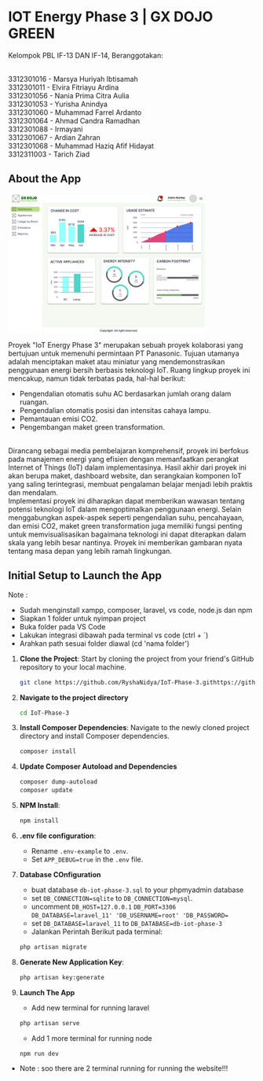 # IOT Energy Phase 3 | GX DOJO GREEN

Kelompok PBL IF-13 DAN IF-14, Beranggotakan: 

<br>
3312301016 - Marsya Huriyah Ibtisamah
<br>
3312301011 - Elvira Fitriayu Ardina 
<br>
3312301056 - Nania Prima Citra Aulia
<br>
3312301053 - Yurisha Anindya 
<br>
3312301060 - Muhammad Farrel Ardanto
<br>
3312301064 - Ahmad Candra Ramadhan
<br>
3312301088 - Irmayani
<br>
3312301067 - Ardian Zahran
<br>
3312301068 - Muhammad Haziq Afif Hidayat
<br>
3312311003 - Tarich Ziad
<br>

## About the App
<!-- gambar taro di src -->
<img align="center" alt="Coding" width="400" src="dashboard_gxdojo.png"> 

Proyek "IoT Energy Phase 3" merupakan sebuah proyek kolaborasi yang bertujuan untuk  memenuhi permintaan PT Panasonic. Tujuan utamanya adalah menciptakan maket atau miniatur yang mendemonstrasikan penggunaan energi bersih berbasis teknologi IoT. Ruang lingkup proyek ini mencakup, namun tidak terbatas pada, hal-hal berikut:
<br>
- Pengendalian otomatis suhu AC berdasarkan jumlah orang dalam ruangan.
- Pengendalian otomatis posisi dan intensitas cahaya lampu.
- Pemantauan emisi CO2.
- Pengembangan maket green transformation.
<br>
Dirancang sebagai media pembelajaran komprehensif, proyek ini berfokus pada manajemen energi yang efisien dengan memanfaatkan perangkat Internet of Things (IoT) dalam implementasinya. Hasil akhir dari proyek ini akan berupa maket, dashboard website, dan serangkaian komponen IoT yang saling terintegrasi, membuat pengalaman belajar menjadi lebih praktis dan mendalam.
<br>
Implementasi proyek ini diharapkan dapat memberikan wawasan tentang potensi teknologi IoT dalam mengoptimalkan penggunaan energi. Selain menggabungkan aspek-aspek seperti pengendalian suhu, pencahayaan, dan emisi CO2, maket green transformation juga memiliki fungsi penting untuk memvisualisasikan bagaimana teknologi ini dapat diterapkan dalam skala yang lebih besar nantinya. Proyek ini memberikan gambaran nyata tentang masa depan yang lebih ramah lingkungan.


## Initial Setup to Launch the App

Note : 
- Sudah menginstall xampp, composer, laravel, vs code, node.js dan npm
- Siapkan 1 folder untuk nyimpan project
- Buka folder pada VS Code
- Lakukan integrasi dibawah pada terminal vs code (ctrl + `)
- Arahkan path sesuai folder diawal (cd 'nama folder')

1. **Clone the Project**: Start by cloning the project from your friend's GitHub repository to your local machine.

   ```bash
   git clone https://github.com/RyshaNidya/IoT-Phase-3.githttps://github.com/Irmayani3312301088/IoT-Phase-3.git

2. **Navigate to the project directory**
   ```bash
   cd IoT-Phase-3

3. **Install Composer Dependencies**: Navigate to the newly cloned project directory and install Composer dependencies.

   ```bash
   composer install
   ```

4. **Update Composer Autoload and Dependencies**
   
   ```bash
   composer dump-autoload
   composer update
   ```

   
5. **NPM Install**:

   ```bash
   npm install 
   ```

6. **.env file configuration**:

   - Rename `.env-example` to `.env`.
   - Set `APP_DEBUG=true` in the `.env` file.


7. **Database COnfiguration**
   - buat database `db-iot-phase-3.sql` to your phpmyadmin database
   - set `DB_CONNECTION=sqlite` to `DB_CONNECTION=mysql`.
   - uncomment `DB_HOST=127.0.0.1` `DB_PORT=3306` `DB_DATABASE=laravel_11' 'DB_USERNAME=root' 'DB_PASSWORD=` 
   - set `DB_DATABASE=laravel_11` to `DB_DATABASE=db-iot-phase-3`
   - Jalankan Perintah Berikut pada terminal:
   ```bash
   php artisan migrate
   ```

8. **Generate New Application Key**:

   ```bash
   php artisan key:generate
   ```

9. **Launch The App**
   - Add new terminal for running laravel
   ```bash
   php artisan serve
   ```
   - Add 1 more terminal for running node
   ```bash
   npm run dev
   ```

* Note : soo there are 2 terminal running for running the website!!!